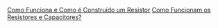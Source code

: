 
[Como Funciona e Como é Construído um Resistor](https://www.youtube.com/watch?v=vrBben_xty8)
[Como Funcionam os Resistores e Capacitores?](https://www.youtube.com/watch?v=e_hU6sAON2U)

